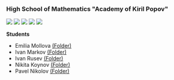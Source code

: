 ### High School of Mathematics "Academy of Kiril Popov"

![](https://img.shields.io/github/last-commit/OMG03/Code)  ![](https://img.shields.io/github/contributors/OMG03/Code)  ![](https://img.shields.io/github/stars/OMG03/Code)  ![](https://img.shields.io/github/issues/OMG03/Code)  ![](https://img.shields.io/github/downloads/OMG03/Code/total)


**Students**
 - Emilia Mollova [(Folder)](https://github.com/OMG03/Code/tree/master/EmiliqMolova "(Folder)")
 - Ivan Markov [(Folder)](http://https://github.com/OMG03/Code/tree/master/IvanMarkov "(Folder)")
 - Ivan Rusev [(Folder)](http://https://github.com/OMG03/Code/tree/master/IvanRusev "(Folder)")
 - Nikita Koynov [(Folder)](http://https://github.com/OMG03/Code/tree/master/NikitaKoynov "(Folder)")
 - Pavel Nikolov [(Folder)](http://https://github.com/OMG03/Code/tree/master/PavelNikolov "(Folder)")
